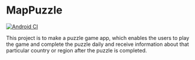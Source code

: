 # MapPuzzle

[![Android CI](https://github.com/Blergle/MapPuzzle/actions/workflows/gradle.yml/badge.svg)](https://github.com/Blergle/MapPuzzle/actions/workflows/gradle.yml)

This project is to make a puzzle game app, which enables the users to play the game and complete the puzzle daily and receive information about that particular country or region after the puzzle is completed. 
